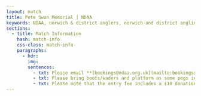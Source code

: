 ```yaml
---
layout: match
title: Pete Swan Memorial | NDAA
keywords: NDAA, norwich & district anglers, norwich and district angling, norwich & district, matches, fishing match, match list, match calendar, match listing, Pete Swan Memorial
sections:
  - title: Match Information
    hash: match-info
    css-class: match-info
    paragraphs:
      - hdr:
        img:
        sentences:
          - txt: Please email **[bookings@ndaa.org.uk](mailto:bookings@ndaa.org.uk)** to book or for further information.
          - txt: Please bring boots/waders and platform as some pegs in the ronds will be underwater.
          - txt: Please note that the entry fee includes a £10 donation to the [East Anglian Air Ambulance](https://www.eaaa.org.uk/)
---
```

